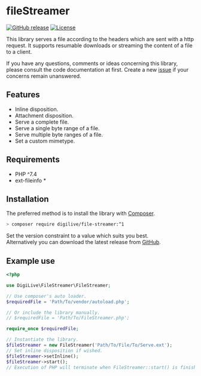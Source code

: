 # fileStreamer

[![GitHub release](https://img.shields.io/github/v/release/DigiLive/fileStreamer?include_prereleases)](https://github.com/DigiLive/gitChangelog/releases)
[![License](https://img.shields.io/badge/License-BSD%203--Clause-blue.svg)](https://opensource.org/licenses/BSD-3-Clause)

This library serves a file according to the headers which are sent with a http
request. It supports resumable downloads or streaming the content of a file to a
client.

If you have any questions, comments or ideas concerning this library, please
consult the code documentation at first.
Create a new [issue](https://github.com/DigiLive/fileStreamer/issues/new) if
your concerns remain unanswered.

## Features

* Inline disposition.
* Attachment disposition.
* Serve a complete file.
* Serve a single byte range of a file.
* Serve multiple byte ranges of a file.
* Set a custom mimetype.

## Requirements

* PHP ^7.4
* ext-fileinfo *

## Installation

The preferred method is to install the library
with [Composer](http://getcomposer.org).

```sh
> composer require digilive/file-streamer:^1
```

Set the version constraint to a value which suits you best.  
Alternatively you can download the latest release
from [GitHub](https://github.com/DigiLive/fileStreamer/releases).

## Example use

```php
<?php

use DigiLive\FileStreamer\FileStreamer;

// Use composer's auto loader.
$requiredFile = 'Path/To/vendor/autoload.php';

// Or include the library manually.
// $requiredFile = 'Path/To/FileStreamer.php';

require_once $requiredFile;

// Instantiate the library.
$fileStreamer = new FileStreamer('Path/To/File/To/Serve.ext');
// Set inline disposition if wished.
$fileStreamer->setInline();
$fileStreamer->start();
// Execution of PHP will terminate when FileStreamer::start() is finished.
```
